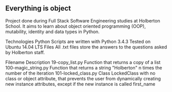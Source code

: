 <h2>Everything is object</h2>
Project done during Full Stack Software Engineering studies at Holberton School. It aims to learn about object oriented programming (OOP), mutability, identity and data types in Python.

Technologies
Python Scripts are written with Python 3.4.3
Tested on Ubuntu 14.04 LTS
Files
All .txt files store the answers to the questions asked by Holberton staff.

Filename	Description
19-copy_list.py	Function that returns a copy of a list
100-magic_string.py	Function that returns a string "Holberton" n times the number of the iteration
101-locked_class.py	Class LockedClass with no class or object attribute, that prevents the user from dynamically creating new instance attributes, except if the new instance is called first_name
